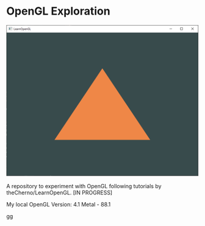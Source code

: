 # OpenGL Exploration

![Current Output Window](https://raw.githubusercontent.com/awhb/opengl-exploration/main/screenshot.png)

A repository to experiment with OpenGL following tutorials by theCherno/LearnOpenGL. [IN PROGRESS]

My local OpenGL Version: 4.1 Metal - 88.1

gg